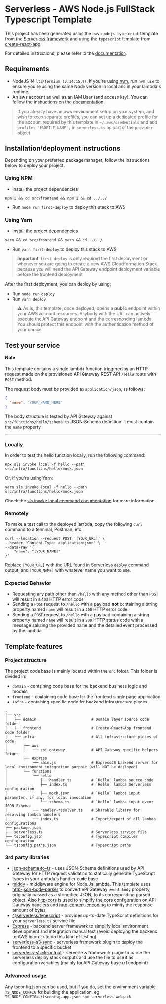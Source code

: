 # Serverless - AWS Node.js FullStack Typescript Template

This project has been generated using the `aws-nodejs-typescript` template from the [Serverless framework](https://www.serverless.com/) and using the `typescript` template from [create-react-app](https://github.com/facebook/create-react-app).

For detailed instructions, please refer to the [documentation](https://www.serverless.com/framework/docs).

## Requirements

- NodeJS 14 `lts/fermium (v.14.15.0)`. If you're using [nvm](https://github.com/nvm-sh/nvm), run `nvm use` to ensure you're using the same Node version in local and in your lambda's runtime.
- An aws account as well as an IAM User (and access key). You can follow the instructions on the [documentation](https://www.serverless.com/framework/docs/providers/aws/guide/credentials/).

> If you already have an aws environment setup on your system, and wish to keep separate profiles, you can set up a dedicated profile for the account required by this template in `~/.aws/credentials` and add `profile: 'PROFILE_NAME',` in `serverless.ts` as part of the `provider` object.

## Installation/deployment instructions

Depending on your preferred package manager, follow the instructions below to deploy your project.

### Using NPM

- Install the project dependencies

```shell
npm i && cd src/frontend && npm i && cd ../../

```
- Run `node run first-deploy` to deploy this stack to AWS

### Using Yarn

- Install the project dependencies

```shell
yarn && cd src/frontend && yarn && cd ../../
```

- Run `yarn first-deploy` to deploy this stack to AWS

> **Important**: `first-deploy` is only required the first deployment or whenever you are going to create a new AWS CloudFormation Stack because you will need the API Gateway endpoint deployment variable before the frontend deployment

After the first deployment, you can deploy by using:

- Run `node run deploy`
- Run `yarn deploy`

> :warning: As is, this template, once deployed, opens a **public** endpoint within your AWS account resources. Anybody with the URL can actively execute the API Gateway endpoint and the corresponding lambda. You should protect this endpoint with the authentication method of your choice.

## Test your service

#### Note

This template contains a single lambda function triggered by an HTTP request made on the provisioned API Gateway REST API `/hello` route with `POST` method.

The request body must be provided as `application/json`, as follows:

```json
{
  "name": "YOUR_NAME_HERE"
}

```
The body structure is tested by API Gateway against `src/functions/hello/schema.ts` JSON-Schema definition: it must contain the `name` property.

---

### Locally

In order to test the hello function locally, run the following command:

```shell
npx sls invoke local -f hello --path src/infra/functions/hello/mock.json
```
Or, if you're using Yarn:
```shell
yarn sls invoke local -f hello --path src/infra/functions/hello/mock.json
```

Check the [sls invoke local command documentation](https://www.serverless.com/framework/docs/providers/aws/cli-reference/invoke-local/) for more information.

### Remotely

To make a test call to the deployed lambda, copy the following `curl` command to a terminal, Postman, etc.:

```shell
curl --location --request POST '[YOUR_URL]' \
--header 'Content-Type: application/json' \
--data-raw '{
    "name": "[YOUR_NAME]"
}'
```

Replace `[YOUR_URL]` with the URL found in Serverless `deploy` command output, and `[YOUR_NAME]` with whatever name you want to use.

### Expected Behavior

- Requesting any path other than `/hello` with any method other than `POST` will result in a `403` HTTP error code
- Sending a `POST` request to `/hello` with a payload **not** containing a string property named `name` will result in a `400` HTTP error code
- Sending a `POST` request to `/hello` with a payload containing a string property named `name` will result in a `200` HTTP status code with a message saluting the provided name and the detailed event processed by the lambda

## Template features

### Project structure

The project code base is mainly located within the `src` folder. This folder is divided in:

- `domain` - containing code base for the backend business logic and models
- `frontend` - containing code base for the frontend single page application
- `infra` - containing specific code for backend infrastructure pieces

```
.
├── src
│   ├── domain                         # Domain layer source code folder
│   ├── frontend                       # Create-React-App frontend code folder
│   └── infra                          # All infrastructure pieces of code
│       ├── aws                        
│       │   └── api-gateway            # API Gateway specific helpers folder
        ├── express                    
            └── main.js                # ExpressJS backend server for local environment integration purpose (will NOT be deployed)    
│       └── functions
│           ├── hello
│           │   ├── handler.ts         # `Hello` lambda source code
│           │   ├── index.ts           # `Hello` lambda Serverless configuration
│           │   ├── mock.json          # `Hello` lambda input parameter, if any, for local invocation
│           │   └── schema.ts          # `Hello` lambda input event JSON-Schema
│           ├── handler-resolver.ts    # Sharable library for resolving lambda handlers
│           └── index.ts               # Import/export of all lambda configurations
├── package.json                                                          
├── serverless.ts                      # Serverless service file          
├── tsconfig.json                      # Typescript compiler configuration
└── tsconfig.paths.json                # Typescript paths                 
```

### 3rd party libraries

- [json-schema-to-ts](https://github.com/ThomasAribart/json-schema-to-ts) - uses JSON-Schema definitions used by API Gateway for HTTP request validation to statically generate TypeScript types in your lambda's handler code base
- [middy](https://github.com/middyjs/middy) - middleware engine for Node.Js lambda. This template uses [http-json-body-parser](https://github.com/middyjs/middy/tree/master/packages/http-json-body-parser) to convert API Gateway `event.body` property, originally passed as a stringified JSON, to its corresponding parsed object. Also [http-cors](https://github.com/middyjs/middy/tree/main/packages/http-cors) is used to simplify the cors configuration on API Gateway handlers and [http-content-encoding](https://github.com/middyjs/middy/tree/main/packages/http-content-encoding) to minify the response amount of bytes 
- [@serverless/typescript](https://github.com/serverless/typescript) - provides up-to-date TypeScript definitions for your `serverless.ts` service file
- [Express](https://github.com/expressjs/express) - backend server framework to simplify local environment development and integration manual test (avoid deploying the backend to AWS in order to do this kind of testing)
- [serverless-s3-sync](https://github.com/k1LoW/serverless-s3-sync) - serverless framework plugin to deploy the frontend to a specific bucket
- [serverless-stack-output](https://github.com/sbstjn/serverless-stack-output) - serverless framework plugin to parse the serverless deploy stack outputs and use the file to use it as configuration variables (mainly for API Gateway base url endpoint)

### Advanced usage

Any tsconfig.json can be used, but if you do, set the environment variable `TS_NODE_CONFIG` for building the application, eg `TS_NODE_CONFIG=./tsconfig.app.json npx serverless webpack`
